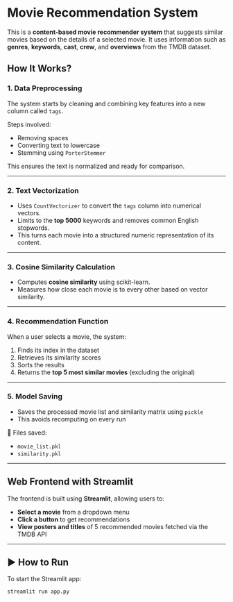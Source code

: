 # Movie Recommendation System

This is a **content-based movie recommender system** that suggests similar movies based on the details of a selected movie. It uses information such as **genres**, **keywords**, **cast**, **crew**, and **overviews** from the TMDB dataset.

##  How It Works?

###  1. Data Preprocessing
The system starts by cleaning and combining key features into a new column called `tags`.

 Steps involved:
- Removing spaces  
- Converting text to lowercase  
- Stemming using `PorterStemmer`

This ensures the text is normalized and ready for comparison.

---

### 2. Text Vectorization
- Uses `CountVectorizer` to convert the `tags` column into numerical vectors.
- Limits to the **top 5000** keywords and removes common English stopwords.
- This turns each movie into a structured numeric representation of its content.

---

###  3. Cosine Similarity Calculation
- Computes **cosine similarity** using scikit-learn.
- Measures how close each movie is to every other based on vector similarity.

---

###  4. Recommendation Function
When a user selects a movie, the system:
1. Finds its index in the dataset  
2. Retrieves its similarity scores  
3. Sorts the results  
4. Returns the **top 5 most similar movies** (excluding the original)

---

###  5. Model Saving
- Saves the processed movie list and similarity matrix using `pickle`
- This avoids recomputing on every run

📂 Files saved:
- `movie_list.pkl`
- `similarity.pkl`

---

##  Web Frontend with Streamlit

The frontend is built using **Streamlit**, allowing users to:
- **Select a movie** from a dropdown menu
- **Click a button** to get recommendations
- **View posters and titles** of 5 recommended movies fetched via the TMDB API

---

## ▶️ How to Run

To start the Streamlit app:
```bash
streamlit run app.py
